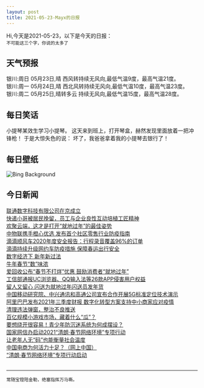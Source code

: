 ```yaml
---
layout: post
title: 2021-05-23-Mayx的日报
---
```


Hi,今天是2021-05-23，以下是今天的日报：<br><small>
不可能这三个字，你说的太多了</small><!--more-->
## 天气预报
银川:周日 05月23日,晴 西风转持续无风向,最低气温9度，最高气温21度。<br>银川:周一 05月24日,晴 西北风转持续无风向,最低气温10度，最高气温23度。<br>银川:周二 05月25日,晴转多云 持续无风向,最低气温15度，最高气温28度。
## 每日笑话
小提琴某效生学习小提琴。 这天来到班上，打开琴盒，赫然发现里面放着一把冲锋枪！ 于是大惊失色的说： 坏了，我爸爸拿着我的小提琴去银行了！
## 每日壁纸
![Bing Background](https://cn.bing.com/th?id=OHR.CapeofTossa_EN-US6969132211_1920x1080.jpg&rf=LaDigue_1920x1080.jpg&pid=hp "The medieval walled town in Tossa de Mar, Catalonia, Spain (© dleiva/Alamy)")
## 今日新闻

[联通数字科技有限公司在京成立](http://it.people.com.cn/n1/2021/0208/c1009-32025735.html)   
[快递小哥被居民挽留，员工与企业良性互动培植工匠精神](http://it.people.com.cn/n1/2021/0207/c1009-32025297.html)   
[欢聚云端，这才是打开“就地过年”的最佳姿势](http://it.people.com.cn/n1/2021/0207/c1009-32025211.html)   
[中物联携手橙心优选 发布首个社区零售行业防疫指南](http://it.people.com.cn/n1/2021/0207/c1009-32025214.html)   
[滴滴顺风车2020年度安全报告：行程录音覆盖96%的订单](http://it.people.com.cn/n1/2021/0207/c1009-32025210.html)   
[滴滴持续升级网约车防疫措施 保障春运出行安全](http://it.people.com.cn/n1/2021/0205/c1009-32024017.html)   
[数字经济下 新年新过法](http://it.people.com.cn/n1/2021/0207/c1009-32024692.html)   
[牛年春节“数”味浓](http://it.people.com.cn/n1/2021/0207/c1009-32024688.html)   
[爱回收公布“春节不打烊”优惠 鼓励消费者“就地过年”](http://it.people.com.cn/n1/2021/0205/c1009-32023506.html)   
[工信部通报UC浏览器、QQ输入法等26款APP侵害用户权益](http://it.people.com.cn/n1/2021/0205/c1009-32023980.html)   
[留人又留心 闪送为就地过年闪送员发年货](http://it.people.com.cn/n1/2021/0205/c1009-32024020.html)   
[中国移动研究院、中兴通讯和高通公司宣布合作开展5G标准定位技术演示](http://it.people.com.cn/n1/2021/0205/c1009-32023939.html)   
[阿里巴巴发布2021年三季度财报 数字化转型方案支持中小商家应对疫情](http://it.people.com.cn/n1/2021/0205/c1009-32023873.html)   
[清理违法弹窗，整治不良推送](http://it.people.com.cn/n1/2021/0205/c1009-32023448.html)   
[百亿规模小游戏市场，藏着什么“瓜”？](http://it.people.com.cn/n1/2021/0205/c1009-32023603.html)   
[要想绕开很容易！青少年防沉迷系统为何成摆设？](http://it.people.com.cn/n1/2021/0205/c1009-32023342.html)   
[国家网信办启动2021“清朗·春节网络环境”专项行动](http://it.people.com.cn/n1/2021/0204/c1009-32022929.html)   
[让老年人无“码”也能衡量社会温度](http://it.people.com.cn/n1/2021/0205/c1009-32023402.html)   
[中国电商为何活力十足？（网上中国）](http://it.people.com.cn/n1/2021/0205/c1009-32023633.html)   
[“清朗·春节网络环境”专项行动启动](http://it.people.com.cn/n1/2021/0205/c1009-32023628.html)   
<br />

***

<small>常随宝镫陪金勒，绝塞指挥万马嘶。</small>
